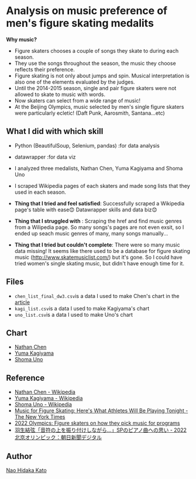 # Analysis on music preference of men's figure skating medalits


**Why music?**  
- Figure skaters chooses a couple of songs they skate to during each season. 
- They use the songs throughout the season, the music they choose reflects their preference. 
- Figure skating is not only about jumps and spin. Musical interpretation is also one of the elements evaluated by the judges. 
- Until the 2014-2015 season, single and pair figure skaters were not allowed to skate to music with words.
- Now skaters can select from a wide range of music!
- At the Beijing Olympics, music selected by men's single figure skaters were particularly ecletic! (Daft Punk, Aarosmith, Santana...etc)

## What I did with which skill
- Python (BeautifulSoup, Selenium, pandas) :for data analysis
- datawrapper :for data viz
- I analyzed three medalists, Nathan Chen, Yuma Kagiyama and Shoma Uno
- I scraped Wikipedia pages of each skaters and made song lists that they used in each season.

- **Thing that I tried and feel satisfied**: Successfully scraped a Wikipedia page's table with ease😊 Datawrapper skills and data biz😊
- **Thing that I struggled with** : Scraping the href and find music genres from a Wilipedia page. So many songs's pages are not even exsit, so I ended up seach music genres of many, many songs manually...
- **Thing that I tried but couldn't complete**: There were so many music data missing! It seems like there used to be a database for figure skating music (http://www.skatemusiclist.com/) but it's gone. So I could have tried women's single skating music, but didn't have enough time for it. 


## Files
- ```chen_list_final_dw3.csv```is a data I used to make Chen's chart in the [article](https://naokatoh.github.io/figure_skate_music/)
- ```kagi_list.csv```is a data I used to make Kagiyama's chart
- ```uno_list.csv```is a data I used to make Uno's chart 

## Chart
- [Nathan Chen](https://datawrapper.dwcdn.net/nDZkP/9) 
- [Yuma Kagiyama](https://datawrapper.dwcdn.net/MxXLy/3/)
- [Shoma Uno](https://datawrapper.dwcdn.net/c2wgd/6/)




## Reference
- [Nathan Chen \- Wikipedia](https://en.wikipedia.org/wiki/Nathan_Chen)
- [Yuma Kagiyama \- Wikipedia](https://en.wikipedia.org/wiki/Yuma_Kagiyama) 
- [Shoma Uno \- Wikipedia](https://en.wikipedia.org/wiki/Shoma_Uno)
- [Music for Figure Skating: Here's What Athletes Will Be Playing Tonight \- The New York Times](https://www.nytimes.com/2022/02/09/sports/olympics/playlist-mens-free-skate.html)
- [2022 Olympics: Figure skaters on how they pick music for programs](https://www.usatoday.com/story/sports/olympics/beijing/2022/02/15/olympic-figure-skaters-how-pick-music-programs/6699746001/)
- [羽生結弦「音符の上を振り付けしながら…」SPのピアノ曲への思い \- 2022北京オリンピック：朝日新聞デジタル](https://digital.asahi.com/articles/ASPDS65X8PDSPTQP003.html?iref=pc_ss_date_article)


## Author

[Nao Hidaka Kato](https://github.com/naokatoh)
